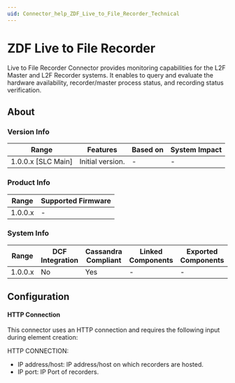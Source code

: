 ```yaml
---
uid: Connector_help_ZDF_Live_to_File_Recorder_Technical
---
```


# ZDF Live to File Recorder

Live to File Recorder Connector provides monitoring capabilities for the L2F Master and L2F Recorder systems. It enables to query and evaluate the hardware availability, recorder/master process status, and recording status verification.

## About

### Version Info

| Range              | Features         | Based on | System Impact |
|--------------------|------------------|----------|---------------|
| 1.0.0.x [SLC Main] | Initial version. | -        | -             |

### Product Info

| Range   | Supported Firmware |
|---------|--------------------|
| 1.0.0.x | -                  |

### System Info

| Range   | DCF Integration | Cassandra Compliant | Linked Components | Exported Components |
|---------|-----------------|---------------------|-------------------|---------------------|
| 1.0.0.x | No              | Yes                 | -                 | -                   |

## Configuration

#### HTTP Connection

This connector uses an HTTP connection and requires the following input during element creation:

HTTP CONNECTION:

- IP address/host: IP address/host on which recorders are hosted.
- IP port: IP Port of recorders.